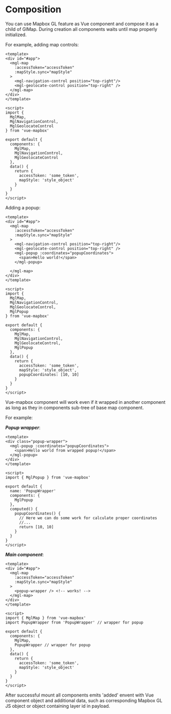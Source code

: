 # Composition
You can use Mapbox GL feature as Vue component and compose it as a child of GlMap. During creation all components waits until map properly initialized.

For example, adding map controls:

```vue
<template>
<div id="#app">
  <mgl-map
    :accessToken="accessToken"
    :mapStyle.sync="mapStyle"
  >
    <mgl-navigation-control position="top-right"/>
    <mgl-geolocate-control position="top-right" />
  </mgl-map>
</div>
</template>

<script>
import {
  MglMap,
  MglNavigationControl,
  MglGeolocateControl
} from 'vue-mapbox'

export default {
  components: {
    MglMap,
    MglNavigationControl,
    MglGeolocateControl
  },
  data() {
    return {
      accessToken: 'some_token',
      mapStyle: 'style_object'
    }
  }
}
</script>
```

Adding a popup:

```vue
<template>
<div id="#app">
  <mgl-map
    :accessToken="accessToken"
    :mapStyle.sync="mapStyle"
  >
    <mgl-navigation-control position="top-right"/>
    <mgl-geolocate-control position="top-right" />
    <mgl-popup :coordinates="popupCoordinates">
      <span>Hello world!</span>
    </mgl-popup>

  </mgl-map>
</div>
</template>

<script>
import {
  MglMap,
  MglNavigationControl,
  MglGeolocateControl,
  MglPopup
} from 'vue-mapbox'

export default {
  components: {
    MglMap,
    MglNavigationControl,
    MglGeolocateControl,
    MglPopup
  },
  data() {
    return {
      accessToken: 'some_token',
      mapStyle: 'style_object',
      popupCoordinates: [10, 10]
    }
  }
}
</script>
```

Vue-mapbox component will work even if it wrapped in another component as long as they in components sub-tree of base map component.

For example:

**_Popup wrapper_**:
```vue
<template>
<div class="popup-wrapper">
  <mgl-popup :coordinates="popupCoordinates">
    <span>Hello world from wrapped popup!</span>
  </mgl-popup>
</div>
</template>

<script>
import { MglPopup } from 'vue-mapbox'

export default {
  name: 'PopupWrapper'
  components: {
    MglPopup
  },
  computed() {
    popupCoordinates() {
      // Here we can do some work for calculate proper coordinates
      //...
      return [10, 10]
    }
  }
}
</script>
```

**_Main component_**:
```vue
<template>
<div id="#app">
  <mgl-map
    :accessToken="accessToken"
    :mapStyle.sync="mapStyle"
  >
    <popup-wrapper /> <!-- works! -->
  </mgl-map>
</div>
</template>

<script>
import { MglMap } from 'vue-mapbox'
import PopupWrapper from 'PopupWrapper' // wrapper for popup

export default {
  components: {
    MglMap,
    PopupWrapper // wrapper for popup
  },
  data() {
    return {
      accessToken: 'some_token',
      mapStyle: 'style_object'
    }
  }
}
</script>
```

After successful mount all components emits 'added' envent with Vue component object and additional data, such as corresponding Mapbox GL JS object or object containing layer id in payload.
